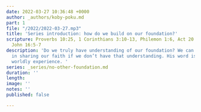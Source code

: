 ```yaml
---
date: 2022-03-27 10:36:48 +0000
author: _authors/koby-poku.md
part: 1
file: "/2022/2022-03-27.mp3"
title: 'Series introduction: how do we build on our foundation?'
scripture: Proverbs 10:25, 1 Corinthians 3:10-13, Philemon 1:6, Act 20:32, Luke 8:,
  John 16:5-7
description: 'Do we truly have understanding of our foundation? We can’t be effective
  in sharing our faith if we don’t have that understanding. His word is more than
  worldly experience. '
series: _series/no-other-foundation.md
duration: ''
length: 
image: ''
notes: ''
published: false

---
```

